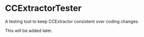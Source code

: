 CCExtractorTester
=================

A testing tool to keep CCExtractor consistent over coding changes.

This will be added later.
